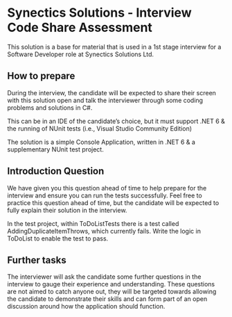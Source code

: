 # Synectics Solutions - Interview Code Share Assessment

This solution is a base for material that is used in a 1st stage interview for a Software Developer role at Synectics Solutions Ltd.

## How to prepare

During the interview, the candidate will be expected to share their screen with this solution open and talk the interviewer through some coding problems and solutions in C#. 

This can be in an IDE of the candidate’s choice, but it must support .NET 6 & the running of NUnit tests (i.e., Visual Studio Community Edition)

The solution is a simple Console Application, written in .NET 6 & a supplementary NUnit test project.

## Introduction Question

We have given you this question ahead of time to help prepare for the interview and ensure you can run the tests successfully. Feel free to practice this question ahead of time, but the candidate will be expected to fully explain their solution in the interview. 

In the test project, within ToDoListTests there is a test called AddingDuplicateItemThrows, which currently fails. Write the logic in ToDoList to enable the test to pass.

## Further tasks

The interviewer will ask the candidate some further questions in the interview to gauge their experience and understanding. These questions are not aimed to catch anyone out, they will be targeted towards allowing the candidate to demonstrate their skills and can form part of an open discussion around how the application should function.